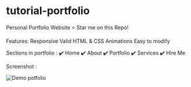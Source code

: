 # tutorial-portfolio
Personal Portfolio Website
⭐ Star me on this Repo!

Features: 
 Responsive
 Valid HTML & CSS
 Animations
 Easy to modify
 
Sections in portfolio :
✔️ Home
✔️ About
✔️ Portfolio
✔️ Services
✔️ Hire Me


Screenshot :

![Demo potfolio](https://github.com/SaziRanasinghe/tutorial-portfolio/assets/115983813/7d5acfaf-541e-4ab6-b990-bc26b5ff0777)

 

  
